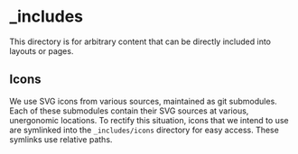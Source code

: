# \_includes

This directory is for arbitrary content that can be directly included into layouts or pages.

## Icons

We use SVG icons from various sources, maintained as git submodules. Each of these submodules contain their SVG sources at various, unergonomic locations. To rectify this situation, icons that we intend to use are symlinked into the `_includes/icons` directory for easy access. These symlinks use relative paths.
